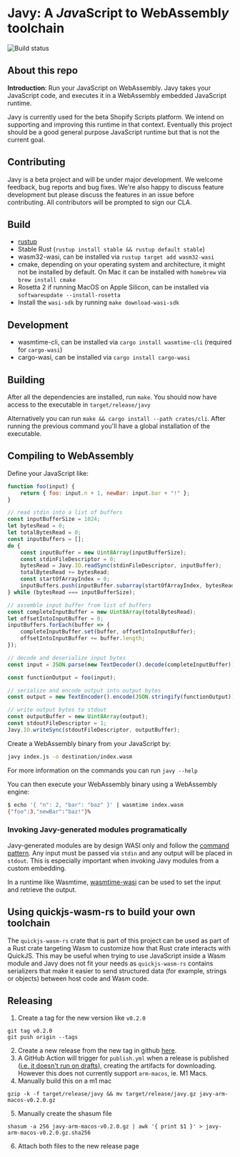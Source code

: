 # Javy: A *Jav*aScript to WebAssembl*y* toolchain

![Build status](https://github.com/Shopify/javy/actions/workflows/ci.yml/badge.svg?branch=main)

## About this repo

**Introduction**: Run your JavaScript on WebAssembly. Javy takes your JavaScript code, and executes it in a WebAssembly embedded JavaScript runtime.

Javy is currently used for the beta Shopify Scripts platform. We intend on supporting and improving this runtime in that context. Eventually this project should be a good general purpose JavaScript runtime but that is not the current goal.

## Contributing

Javy is a beta project and will be under major development. We welcome feedback, bug reports and bug fixes. We're also happy to discuss feature development but please discuss the features in an issue before contributing. All contributors will be prompted to sign our CLA.

## Build

- [rustup](https://rustup.rs/)
- Stable Rust (`rustup install stable && rustup default stable`)
- wasm32-wasi, can be installed via `rustup target add wasm32-wasi`
- cmake, depending on your operating system and architecture, it might not be
  installed by default. On Mac it can be installed with `homebrew` via `brew
  install cmake`
- Rosetta 2 if running MacOS on Apple Silicon, can be installed via
  `softwareupdate --install-rosetta`
- Install the `wasi-sdk` by running `make download-wasi-sdk`

## Development

- wasmtime-cli, can be installed via `cargo install wasmtime-cli` (required for
  `cargo-wasi`)
- cargo-wasi, can be installed via `cargo install cargo-wasi`

## Building

After all the dependencies are installed, run `make`. You
should now have access to the executable in `target/release/javy`

Alternatively you can run `make && cargo install --path crates/cli`.
After running the previous command you'll have a global installation of the
executable.

## Compiling to WebAssembly

Define your JavaScript like:

```javascript
function foo(input) {
    return { foo: input.n + 1, newBar: input.bar + "!" };
}

// read stdin into a list of buffers
const inputBufferSize = 1024;
let bytesRead = 0;
let totalBytesRead = 0;
const inputBuffers = [];
do {
    const inputBuffer = new Uint8Array(inputBufferSize);
    const stdinFileDescriptor = 0;
    bytesRead = Javy.IO.readSync(stdinFileDescriptor, inputBuffer);
    totalBytesRead += bytesRead;
    const startOfArrayIndex = 0;
    inputBuffers.push(inputBuffer.subarray(startOfArrayIndex, bytesRead));
} while (bytesRead === inputBufferSize);

// assemble input buffer from list of buffers
const completeInputBuffer = new Uint8Array(totalBytesRead);
let offsetIntoInputBuffer = 0;
inputBuffers.forEach(buffer => {
    completeInputBuffer.set(buffer, offsetIntoInputBuffer);
    offsetIntoInputBuffer += buffer.length;
});

// decode and deserialize input bytes
const input = JSON.parse(new TextDecoder().decode(completeInputBuffer));

const functionOutput = foo(input);

// serialize and encode output into output bytes
const output = new TextEncoder().encode(JSON.stringify(functionOutput));

// write output bytes to stdout
const outputBuffer = new Uint8Array(output);
const stdoutFileDescriptor = 1;
Javy.IO.writeSync(stdoutFileDescriptor, outputBuffer);
```

Create a WebAssembly binary from your JavaScript by:

```bash
javy index.js -o destination/index.wasm
```

For more information on the commands you can run `javy --help`

You can then execute your WebAssembly binary using a WebAssembly engine:

```bash
$ echo '{ "n": 2, "bar": "baz" }' | wasmtime index.wasm
{"foo":3,"newBar":"baz!"}%   
```

### Invoking Javy-generated modules programatically

Javy-generated modules are by design WASI only and follow the [command pattern](https://github.com/WebAssembly/WASI/blob/snapshot-01/design/application-abi.md#current-unstable-abi). Any input must be passed via `stdin` and any output will be placed in `stdout`. This is especially important when invoking Javy modules from a custom embedding. 

In a runtime like Wasmtime, [wasmtime-wasi](
https://docs.rs/wasmtime-wasi/latest/wasmtime_wasi/struct.WasiCtx.html#method.set_stdin)
can be used to set the input and retrieve the output.

## Using quickjs-wasm-rs to build your own toolchain

The `quickjs-wasm-rs` crate that is part of this project can be used as part of a Rust crate targeting Wasm to customize how that Rust crate interacts with QuickJS. This may be useful when trying to use JavaScript inside a Wasm module and Javy does not fit your needs as `quickjs-wasm-rs` contains serializers that make it easier to send structured data (for example, strings or objects) between host code and Wasm code.

## Releasing

1. Create a tag for the new version like `v0.2.0`
```
git tag v0.2.0
git push origin --tags
```
2. Create a new release from the new tag in github [here](https://github.com/Shopify/javy/releases/new).
3. A GitHub Action will trigger for `publish.yml` when a release is published ([i.e. it doesn't run on drafts](https://docs.github.com/en/actions/using-workflows/events-that-trigger-workflows#:~:text=created%2C%20edited%2C%20or%20deleted%20activity%20types%20for%20draft%20releases)), creating the artifacts for downloading. However this does not currently support `arm-macos`, ie. M1 Macs.
4. Manually build this on a m1 mac

```
gzip -k -f target/release/javy && mv target/release/javy.gz javy-arm-macos-v0.2.0.gz

```
5. Manually create the shasum file
```
shasum -a 256 javy-arm-macos-v0.2.0.gz | awk '{ print $1 }' > javy-arm-macos-v0.2.0.gz.sha256
```
6.  Attach both files to the new release page
